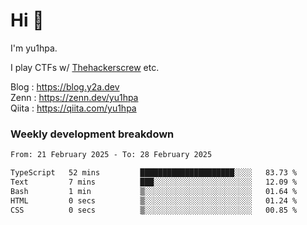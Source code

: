 # Hi 👋

I'm yu1hpa.

I play CTFs w/ [Thehackerscrew](https://www.thehackerscrew.team/) etc.

Blog : https://blog.y2a.dev  
Zenn : https://zenn.dev/yu1hpa  
Qiita : https://qiita.com/yu1hpa  

### Weekly development breakdown

<!--START_SECTION:waka-->

```txt
From: 21 February 2025 - To: 28 February 2025

TypeScript   52 mins         █████████████████████░░░░   83.73 %
Text         7 mins          ███░░░░░░░░░░░░░░░░░░░░░░   12.09 %
Bash         1 min           ▒░░░░░░░░░░░░░░░░░░░░░░░░   01.64 %
HTML         0 secs          ▒░░░░░░░░░░░░░░░░░░░░░░░░   01.24 %
CSS          0 secs          ▒░░░░░░░░░░░░░░░░░░░░░░░░   00.85 %
```

<!--END_SECTION:waka-->


